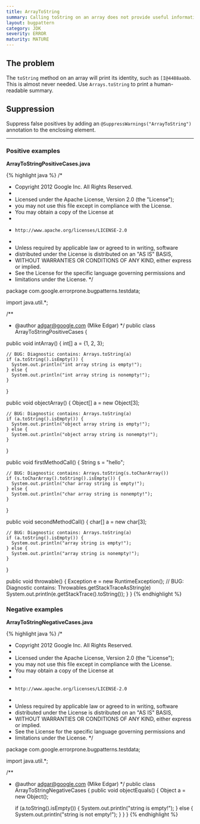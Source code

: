 ```yaml
---
title: ArrayToString
summary: Calling toString on an array does not provide useful information
layout: bugpattern
category: JDK
severity: ERROR
maturity: MATURE
---
```


<!--
*** AUTO-GENERATED, DO NOT MODIFY ***
To make changes, edit the @BugPattern annotation or the explanation in docs/bugpattern.
-->

## The problem
The `toString` method on an array will print its identity, such as `[I@4488aabb`. This is almost never needed. Use `Arrays.toString` to print a human-readable summary.

## Suppression
Suppress false positives by adding an `@SuppressWarnings("ArrayToString")` annotation to the enclosing element.

----------

### Positive examples
__ArrayToStringPositiveCases.java__

{% highlight java %}
/*
 * Copyright 2012 Google Inc. All Rights Reserved.
 *
 * Licensed under the Apache License, Version 2.0 (the "License");
 * you may not use this file except in compliance with the License.
 * You may obtain a copy of the License at
 *
 *     http://www.apache.org/licenses/LICENSE-2.0
 *
 * Unless required by applicable law or agreed to in writing, software
 * distributed under the License is distributed on an "AS IS" BASIS,
 * WITHOUT WARRANTIES OR CONDITIONS OF ANY KIND, either express or implied.
 * See the License for the specific language governing permissions and
 * limitations under the License.
 */

package com.google.errorprone.bugpatterns.testdata;

import java.util.*;

/**
 * @author adgar@google.com (Mike Edgar)
 */
public class ArrayToStringPositiveCases {

  public void intArray() {
    int[] a = {1, 2, 3};

    // BUG: Diagnostic contains: Arrays.toString(a)
    if (a.toString().isEmpty()) {
      System.out.println("int array string is empty!");
    } else {
      System.out.println("int array string is nonempty!");
    }
  }

  public void objectArray() {
    Object[] a = new Object[3];

    // BUG: Diagnostic contains: Arrays.toString(a)
    if (a.toString().isEmpty()) {
      System.out.println("object array string is empty!");
    } else {
      System.out.println("object array string is nonempty!");
    }
  }

  public void firstMethodCall() {
    String s = "hello";

    // BUG: Diagnostic contains: Arrays.toString(s.toCharArray())
    if (s.toCharArray().toString().isEmpty()) {
      System.out.println("char array string is empty!");
    } else {
      System.out.println("char array string is nonempty!");
    }
  }

  public void secondMethodCall() {
    char[] a = new char[3];

    // BUG: Diagnostic contains: Arrays.toString(a)
    if (a.toString().isEmpty()) {
      System.out.println("array string is empty!");
    } else {
      System.out.println("array string is nonempty!");
    }
  }
  
  public void throwable() {
    Exception e = new RuntimeException();
    // BUG: Diagnostic contains: Throwables.getStackTraceAsString(e)
    System.out.println(e.getStackTrace().toString());
  }
}
{% endhighlight %}

### Negative examples
__ArrayToStringNegativeCases.java__

{% highlight java %}
/*
 * Copyright 2012 Google Inc. All Rights Reserved.
 *
 * Licensed under the Apache License, Version 2.0 (the "License");
 * you may not use this file except in compliance with the License.
 * You may obtain a copy of the License at
 *
 *     http://www.apache.org/licenses/LICENSE-2.0
 *
 * Unless required by applicable law or agreed to in writing, software
 * distributed under the License is distributed on an "AS IS" BASIS,
 * WITHOUT WARRANTIES OR CONDITIONS OF ANY KIND, either express or implied.
 * See the License for the specific language governing permissions and
 * limitations under the License.
 */

package com.google.errorprone.bugpatterns.testdata;

import java.util.*;

/**
 * @author adgar@google.com (Mike Edgar)
 */
public class ArrayToStringNegativeCases {
  public void objectEquals() {
    Object a = new Object();

    if (a.toString().isEmpty()) {
      System.out.println("string is empty!");
    } else {
      System.out.println("string is not empty!");
    }
  }
}
{% endhighlight %}

